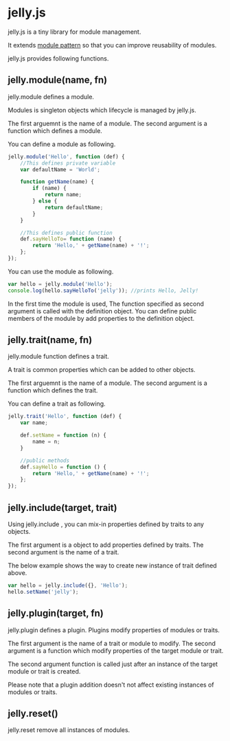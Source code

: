 jelly.js
========

jelly.js is a tiny library for module management.

It extends [module pattern](http://addyosmani.com/resources/essentialjsdesignpatterns/book/#modulepatternjavascript) so that 
you can improve reusability of modules.

jelly.js provides following functions.

jelly.module(name, fn)
----------------------

jelly.module defines a module. 

Modules is singleton objects which lifecycle is managed by jelly.js.

The first arguemnt is the name of a module.
The second argument is a function which defines a module.

You can define a module as following.

```javascript
jelly.module('Hello', function (def) {
    //This defines private variable
    var defaultName = 'World';

    function getName(name) {
        if (name) {
            return name;
        } else {
            return defaultName;
        }
    }

    //This defines public function
    def.sayHelloTo= function (name) {
        return 'Hello,' + getName(name) + '!';
    };
});
```

You can use the module as following.

```javascript
var hello = jelly.module('Hello');
console.log(hello.sayHelloTo('jelly')); //prints Hello, Jelly! 
```

In the first time the module is used, The function specified as second argument is called with the definition object.
You can define public members of the module by add properties to the definition object.

jelly.trait(name, fn)
---------------------

jelly.module function defines a trait. 

A trait is common properties which can be added to other objects.

The first arguemnt is the name of a module.
The second argument is a function which defines the trait.

You can define a trait as following.

```javascript
jelly.trait('Hello', function (def) {
    var name;

    def.setName = function (n) {
        name = n;
    }

    //public methods
    def.sayHello = function () {
        return 'Hello,' + getName(name) + '!';
    };
});
```


jelly.include(target, trait)
----------------------------------

Using jelly.include , you can mix-in properties defined by traits to any objects.

The first argument is a object to add properties defined by traits.
The second argument is the name of a trait.
  
The below example shows the way to create new instance of trait defined above.

```javascript
var hello = jelly.include({}, 'Hello');
hello.setName('jelly');
```

jelly.plugin(target, fn)
------------------------

jelly.plugin defines a plugin.
Plugins modify properties of modules or traits.

The first argument is the name of a trait or module to modify.
The second argument is a function which modify properties of the target module or trait.

The second argument function is called just after an instance of the target module or trait is created.

Please note that a plugin addition doesn't not affect existing instances of modules or traits. 

jelly.reset()
-------------

jelly.reset remove all instances of modules.

